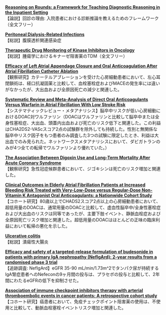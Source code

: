 [**Reasoning on Rounds: a Framework for Teaching Diagnostic Reasoning in the Inpatient Setting**](https://pubmed.ncbi.nlm.nih.gov/37580633/)  
【論説】回診の理由: 入院患者における診断推論を教えるためのフレームワーク（全文フリー）

[**Peritoneal Dialysis-Related Infections**](https://pubmed.ncbi.nlm.nih.gov/37574658/)  
【総説】腹膜透析関連感染症

[**Therapeutic Drug Monitoring of Kinase Inhibitors in Oncology**](https://pubmed.ncbi.nlm.nih.gov/37584840/)  
【総説】腫瘍学におけるキナーゼ阻害薬のTDM（全文フリー）

[**Efficacy of Left Atrial Appendage Closure and Oral Anticoagulation After Atrial Fibrillation Catheter Ablation**](https://pubmed.ncbi.nlm.nih.gov/37567023/)  
【観察研究】カテーテルアブレーションを受けた心房細動患者において、左心耳閉鎖術は、経口抗凝固薬と比較して、血栓塞栓症およびMACEの発生率には違いがなかったが、大出血および全原因死亡の減少と関連した。

[**Systematic Review and Meta-Analysis of Direct Oral Anticoagulants Versus Warfarin in Atrial Fibrillation With Low Stroke Risk**](https://pubmed.ncbi.nlm.nih.gov/37573616/)  
【システマティックレビュー・メタアナリシス】脳卒中リスクが低い心房細動におけるDOAC対ワルファリン（DOACはワルファリンと比較して脳卒中または全身性塞栓症、大出血、頭蓋内出血および死亡のリスク低下と関連した。この利益はCHA2DS2-VAScスコア2点の試験群を除外しても持続した。性別と無関係な脳卒中リスク因子をもつ患者のみ調査した3つの試験に限定したとき、利益は大出血でのみ見られた。ネットワークスメタアナリシスにおいて、ダビガトランのみが4つ全ての転帰でワルファリンより優れていた。）

[**The Association Between Digoxin Use and Long-Term Mortality After Acute Coronary Syndrome**](https://pubmed.ncbi.nlm.nih.gov/37573617/)  
【観察研究】急性冠症候群患者において、ジゴキシンは死亡のリスク増加と関連した。

[**Clinical Outcomes in Elderly Atrial Fibrillation Patients at Increased Bleeding Risk Treated with Very-Low-Dose versus Regular-Dose Non-Vitamin K Antagonist Oral Anticoagulants: a Nationwide Cohort Study**](https://pubmed.ncbi.nlm.nih.gov/37580139/)  
【コホート研究】80歳以上でCHADS2スコア2点以上の心房細動患者において、超低用量のDOACは、通常用量のDOACと比較して、虚血性脳卒中/全身性塞栓症および大出血のリスクは同等であったが、主要下肢イベント、静脈血栓症および全原因死亡リスク増加と関連した。超低用量のDOACはほとんどの正味の臨床利益において転帰の悪化を示した。

[**Ulcerative colitis**](https://pubmed.ncbi.nlm.nih.gov/37573077/)  
【総説】潰瘍性大腸炎

[**Efficacy and safety of a targeted-release formulation of budesonide in patients with primary IgA nephropathy (NefIgArd): 2-year results from a randomised phase 3 trial**](https://pubmed.ncbi.nlm.nih.gov/37591292/)  
【追跡調査: NefIgArd】eGFR 35-90 mL/min/1.73m^2でタンパク尿が持続するIgA腎症患者へのNefeconの9ヶ月間の投与は、プラセボの投与と比較して、2年間にわたるeGFRの低下を抑制させた。

[**Association of immune checkpoint inhibitors therapy with arterial thromboembolic events in cancer patients: A retrospective cohort study**](https://pubmed.ncbi.nlm.nih.gov/37584246/)  
【コホート研究】癌患者において、免疫チェックポイント阻害薬の使用は、不使用と比較して、動脈血栓塞栓イベントリスク増加と関連した。
